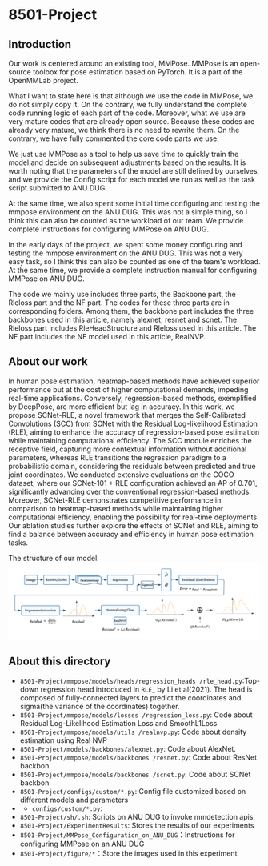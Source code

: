 # 8501-Project

## Introduction

Our work is centered around an existing tool, MMPose. MMPose is an open-source toolbox for pose estimation based on PyTorch. It is a part of the OpenMMLab project. 

What I want to state here is that although we use the code in MMPose, we do not simply copy it. On the contrary, we fully understand the complete code running logic of each part of the code. Moreover, what we use are very mature codes that are already open source. Because these codes are already very mature, we think there is no need to rewrite them. On the contrary, we have fully commented the core code parts we use.

We just use MMPose as a tool to help us save time to quickly train the model and decide on subsequent adjustments based on the results. It is worth noting that the parameters of the model are still defined by ourselves, and we provide the Config script for each model we run as well as the task script submitted to ANU DUG.

At the same time, we also spent some initial time configuring and testing the mmpose environment on the ANU DUG. This was not a simple thing, so I think this can also be counted as the workload of our team. We provide complete instructions for configuring MMPose on ANU DUG.

In the early days of the project, we spent some money configuring and testing the mmpose environment on the ANU DUG. This was not a very easy task, so I think this can also be counted as one of the team's workload. At the same time, we provide a complete instruction manual for configuring MMPose on ANU DUG.

The code we mainly use includes three parts, the Backbone part, the Rleloss part and the NF part. The codes for these three parts are in corresponding folders. Among them, the backbone part includes the three backbones used in this article, namely alexnet, resnet and scnet. The Rleloss part includes RleHeadStructure and Rleloss used in this article. The NF part includes the NF model used in this article, RealNVP.

## About our work
In human pose estimation, heatmap-based methods have achieved superior performance but at the cost of higher computational demands, impeding real-time applications. Conversely, regression-based methods, exemplified by DeepPose, are more efficient but lag in accuracy. In this work, we propose SCNet-RLE, a novel framework that merges the Self-Calibrated Convolutions (SCC) from SCNet with the Residual Log-likelihood Estimation (RLE), aiming to enhance the accuracy of regression-based pose estimation while maintaining computational efficiency. The SCC module enriches the receptive field, capturing more contextual information without additional parameters, whereas RLE transitions the regression paradigm to a probabilistic domain, considering the residuals between predicted and true joint coordinates. We conducted extensive evaluations on the COCO dataset, where our SCNet-101 + RLE configuration achieved an AP of 0.701, significantly advancing over the conventional regression-based methods. Moreover, SCNet-RLE demonstrates competitive performance in comparison to heatmap-based methods while maintaining higher computational efficiency, enabling the possibility for real-time deployments. Our ablation studies further explore the effects of SCNet and RLE, aiming to find a balance between accuracy and efficiency in human pose estimation tasks. 

The structure of our model:
![image](figure/RLE.png)


## About this directory
- `8501-Project/mmpose/models/heads/regression_heads
/rle_head.py`:Top-down regression head introduced in `RLE`_ by Li et al(2021). The head is composed of fully-connected layers to predict the coordinates and sigma(the variance of the coordinates) together.
- `8501-Project/mmpose/models/losses
/regression_loss.py`: Code about Residual Log-Likelihood Estimation Loss and SmoothL1Loss
- `8501-Project/mmpose/models/utils
/realnvp.py`: Code about density estimation using Real NVP
- `8501-Project/models/backbones/alexnet.py`: Code about AlexNet.
- `8501-Project/mmpose/models/backbones
/resnet.py`: Code about ResNet backbon
- `8501-Project/mmpose/models/backbones
/scnet.py`: Code about SCNet backbon
- `8501-Project/configs/custom/*.py`: Config file customized based on different models and parameters
- - `configs/custom/*.py`:
- `8501-Project/sh/.sh`: Scripts on ANU DUG to invoke mmdetection apis.
- `8501-Project/ExperimentResults`: Stores the results of our experiments
- `8501-Project/MMPose_Configuration_on_ANU_DUG`：Instructions for configuring MMPose on an ANU DUG
- `8501-Project/figure/*`：Store the images used in this experiment
